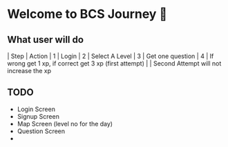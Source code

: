 # Welcome to BCS Journey 👋


## What user will do
| Step    | Action
| 1       | Login 
| 2       | Select A Level
| 3       | Get one question
| 4       | If wrong get 1 xp, if correct get 3 xp (first attempt)
|         | Second Attempt will not increase the xp

## TODO 
- Login Screen
- Signup Screen
- Map Screen (level no for the day)
- Question Screen
- 
